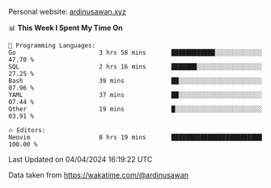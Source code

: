 Personal website: [ardinusawan.xyz](https://ardinusawan.xyz)

<!--START_SECTION:waka-->
📊 **This Week I Spent My Time On** 

```text
💬 Programming Languages: 
Go                       3 hrs 58 mins       ████████████░░░░░░░░░░░░░   47.70 % 
SQL                      2 hrs 16 mins       ███████░░░░░░░░░░░░░░░░░░   27.25 % 
Bash                     39 mins             ██░░░░░░░░░░░░░░░░░░░░░░░   07.96 % 
YAML                     37 mins             ██░░░░░░░░░░░░░░░░░░░░░░░   07.44 % 
Other                    19 mins             █░░░░░░░░░░░░░░░░░░░░░░░░   03.91 % 

🔥 Editors: 
Neovim                   8 hrs 19 mins       █████████████████████████   100.00 % 
```


 Last Updated on 04/04/2024 16:19:22 UTC
<!--END_SECTION:waka-->
Data taken from https://wakatime.com/@ardinusawan
